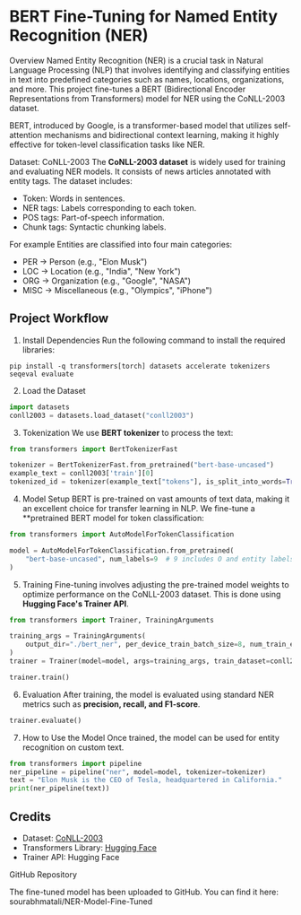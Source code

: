 
# BERT Fine-Tuning for Named Entity Recognition (NER)

 Overview
Named Entity Recognition (NER) is a crucial task in Natural Language Processing (NLP) that involves identifying and classifying entities in text into predefined categories such as names, locations, organizations, and more. This project fine-tunes a BERT (Bidirectional Encoder Representations from Transformers) model for NER using the CoNLL-2003 dataset. 

BERT, introduced by Google, is a transformer-based model that utilizes self-attention mechanisms and bidirectional context learning, making it highly effective for token-level classification tasks like NER.

Dataset: CoNLL-2003
The **CoNLL-2003 dataset** is widely used for training and evaluating NER models. It consists of news articles annotated with entity tags. The dataset includes:
- Token: Words in sentences.
- NER tags: Labels corresponding to each token.
- POS tags: Part-of-speech information.
- Chunk tags: Syntactic chunking labels.
  
For example
Entities are classified into four main categories:
- PER → Person (e.g., "Elon Musk")
- LOC → Location (e.g., "India", "New York")
- ORG → Organization (e.g., "Google", "NASA")
- MISC → Miscellaneous (e.g., "Olympics", "iPhone")

## Project Workflow

1. Install Dependencies
Run the following command to install the required libraries:
```
pip install -q transformers[torch] datasets accelerate tokenizers seqeval evaluate
```

 2. Load the Dataset
```python
import datasets
conll2003 = datasets.load_dataset("conll2003")
```

3. Tokenization
We use **BERT tokenizer** to process the text:
```python
from transformers import BertTokenizerFast

tokenizer = BertTokenizerFast.from_pretrained("bert-base-uncased")
example_text = conll2003['train'][0]
tokenized_id = tokenizer(example_text["tokens"], is_split_into_words=True)
```

 4. Model Setup
BERT is pre-trained on vast amounts of text data, making it an excellent choice for transfer learning in NLP. We fine-tune a **pretrained BERT model for token classification:
```python
from transformers import AutoModelForTokenClassification

model = AutoModelForTokenClassification.from_pretrained(
    "bert-base-uncased", num_labels=9  # 9 includes O and entity labels
)
```

 5. Training
Fine-tuning involves adjusting the pre-trained model weights to optimize performance on the CoNLL-2003 dataset. This is done using **Hugging Face's Trainer API**.
```python
from transformers import Trainer, TrainingArguments

training_args = TrainingArguments(
    output_dir="./bert_ner", per_device_train_batch_size=8, num_train_epochs=3
)
trainer = Trainer(model=model, args=training_args, train_dataset=conll2003["train"])

trainer.train()
```

 6. Evaluation
After training, the model is evaluated using standard NER metrics such as **precision, recall, and F1-score**.
```python
trainer.evaluate()
```


7. How to Use the Model
Once trained, the model can be used for entity recognition on custom text.
```python
from transformers import pipeline
ner_pipeline = pipeline("ner", model=model, tokenizer=tokenizer)
text = "Elon Musk is the CEO of Tesla, headquartered in California."
print(ner_pipeline(text))
```


## Credits
- Dataset: [CoNLL-2003](https://www.clips.uantwerpen.be/conll2003/ner/)
- Transformers Library: [Hugging Face](https://huggingface.co/transformers/)
- Trainer API: Hugging Face

GitHub Repository

The fine-tuned model has been uploaded to GitHub. You can find it here: sourabhmatali/NER-Model-Fine-Tuned

